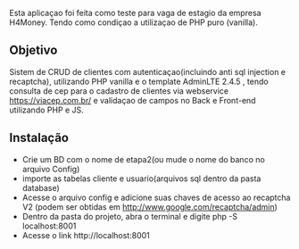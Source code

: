 Esta aplicaçao foi feita como teste para vaga de estagio da empresa H4Money.
Tendo como condiçao a utilizaçao de PHP puro (vanilla).

## Objetivo

Sistem de CRUD de clientes com autenticaçao(incluindo anti sql injection e recaptcha), utilizando PHP vanilla e o template AdminLTE 2.4.5 , tendo consulta de cep para o cadastro de clientes via webservice https://viacep.com.br/ e validaçao de campos no Back e Front-end utilizando PHP e JS.

## Instalação 

* Crie um BD com o nome de etapa2(ou mude o nome do banco no arquivo Config)
* importe as tabelas cliente e usuario(arquivos sql dentro da pasta database)
* Acesse o arquivo config e adicione suas chaves de acesso ao recaptcha V2 (podem ser obtidas em http://www.google.com/recaptcha/admin) 
* Dentro da pasta do projeto, abra o terminal e digite php -S localhost:8001
* Acesse o link http://localhost:8001
